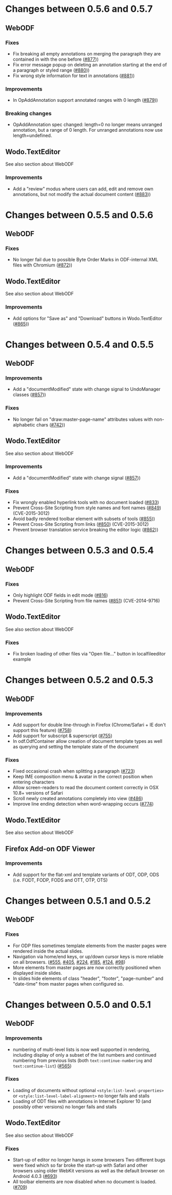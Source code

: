# Changes between 0.5.6 and 0.5.7

## WebODF

### Fixes

* Fix breaking all empty annotations on merging the paragraph they are contained in with the one before ([#877](https://github.com/kogmbh/WebODF/pull/877)))
* Fix error message popup on deleting an annotation starting at the end of a paragraph or styled range ([#880](https://github.com/kogmbh/WebODF/pull/880)))
* Fix wrong style information for text in annotations ([#881](https://github.com/kogmbh/WebODF/pull/881)))

### Improvements

* In OpAddAnnotation support annotated ranges with 0 length ([#879](https://github.com/kogmbh/WebODF/pull/879)))

### Breaking changes

* OpAddAnnotation spec changed: length=0 no longer means unranged annotation, but a range of 0 length. For unranged annotations now use length=undefined.


## Wodo.TextEditor
See also section about WebODF

### Improvements

* Add a "review" modus where users can add, edit and remove own annotations, but not modify the actual document content ([#883](https://github.com/kogmbh/WebODF/pull/883)))


# Changes between 0.5.5 and 0.5.6

## WebODF

### Fixes

* No longer fail due to possible Byte Order Marks in ODF-internal XML files with Chromium ([#872](https://github.com/kogmbh/WebODF/issues/872)))


## Wodo.TextEditor
See also section about WebODF

### Improvements

* Add options for "Save as" and "Download" buttons in Wodo.TextEditor ([#865](https://github.com/kogmbh/WebODF/pull/865)))


# Changes between 0.5.4 and 0.5.5

## WebODF

### Improvements

* Add a "documentModified" state with change signal to UndoManager classes ([#857](https://github.com/kogmbh/WebODF/pull/857)))

### Fixes

* No longer fail on "draw:master-page-name" attributes values with non-alphabetic chars ([#742](https://github.com/kogmbh/WebODF/pull/742)))


## Wodo.TextEditor
See also section about WebODF

### Improvements

* Add a "documentModified" state with change signal ([#857](https://github.com/kogmbh/WebODF/pull/857)))

### Fixes

* Fix wrongly enabled hyperlink tools with no document loaded ([#833](https://github.com/kogmbh/WebODF/pull/833))
* Prevent Cross-Site Scripting from style names and font names ([#849](https://github.com/kogmbh/WebODF/pull/849)) (CVE-2015-3012)
* Avoid badly rendered toolbar element with subsets of tools ([#855](https://github.com/kogmbh/WebODF/pull/855)))
* Prevent Cross-Site Scripting from links ([#850](https://github.com/kogmbh/WebODF/pull/850)) (CVE-2015-3012)
* Prevent browser translation service breaking the editor logic ([#862](https://github.com/kogmbh/WebODF/pull/862)))

# Changes between 0.5.3 and 0.5.4

## WebODF

### Fixes

* Only highlight ODF fields in edit mode ([#816](https://github.com/kogmbh/WebODF/issues/816))
* Prevent Cross-Site Scripting from file names ([#851](https://github.com/kogmbh/WebODF/pull/851)) (CVE-2014-9716)

## Wodo.TextEditor
See also section about WebODF

### Fixes

* Fix broken loading of other files via "Open file..." button in localfileeditor example


# Changes between 0.5.2 and 0.5.3

## WebODF

### Improvements

* Add support for double line-through in Firefox (Chrome/Safari + IE don't support this feature) ([#758](https://github.com/kogmbh/WebODF/pull/758))
* Add support for subscript & superscript ([#755](https://github.com/kogmbh/WebODF/pull/755))
* In odf.OdfContainer allow creation of document template types as well as querying and setting the template state of the document

### Fixes

* Fixed occasional crash when splitting a paragraph ([#723](https://github.com/kogmbh/WebODF/issues/723))
* Keep IME composition menu & avatar in the correct position when entering characters
* Allow screen-readers to read the document content correctly in OSX 10.8+ versions of Safari
* Scroll newly created annotations completely into view ([#486](https://github.com/kogmbh/WebODF/issues/486))
* Improve line ending detection when word-wrapping occurs ([#774](https://github.com/kogmbh/WebODF/pull/774))


## Wodo.TextEditor
See also section about WebODF


## Firefox Add-on ODF Viewer

### Improvements

* Add support for the flat-xml and template variants of ODT, ODP, ODS (i.e. FODT, FODP, FODS and OTT, OTP, OTS)


# Changes between 0.5.1 and 0.5.2

## WebODF

### Fixes

* For ODP files sometimes template elements from the master pages were rendered inside the actual slides.
* Navigation via home/end keys, or up/down cursor keys is more reliable on all browsers. ([#555](https://github.com/kogmbh/WebODF/issues/555), [#405](https://github.com/kogmbh/WebODF/issues/405), [#224](https://github.com/kogmbh/WebODF/issues/224), [#185](https://github.com/kogmbh/WebODF/issues/185), [#124](https://github.com/kogmbh/WebODF/issues/124), [#98](https://github.com/kogmbh/WebODF/issues/98))
* More elements from master pages are now correctly positioned when displayed inside slides.
* In slides hide elements of class "header", "footer", "page-number" and "date-time" from master pages when configured so.


# Changes between 0.5.0 and 0.5.1

## WebODF

### Improvements

* numbering of multi-level lists is now well supported in rendering, including display of only a subset of the list numbers and continued numbering from previous lists (both `text:continue-numbering` and `text:continue-list`)
([#565](https://github.com/kogmbh/WebODF/pull/565))

### Fixes

* Loading of documents without optional `<style:list-level-properties>` or `<style:list-level-label-alignment>` no longer fails and stalls
* Loading of ODT files with annotations in Internet Explorer 10 (and possibly other versions) no longer fails and stalls


## Wodo.TextEditor
See also section about WebODF

### Fixes

* Start-up of editor no longer hangs in some browsers
Two different bugs were fixed which so far broke the start-up with Safari and other browsers using older WebKit versions as well as the default browser on Android 4.0.3
([#693](https://github.com/kogmbh/WebODF/issues/693))
* All toolbar elements are now disabled when no document is loaded.
([#709](https://github.com/kogmbh/WebODF/issues/709))
